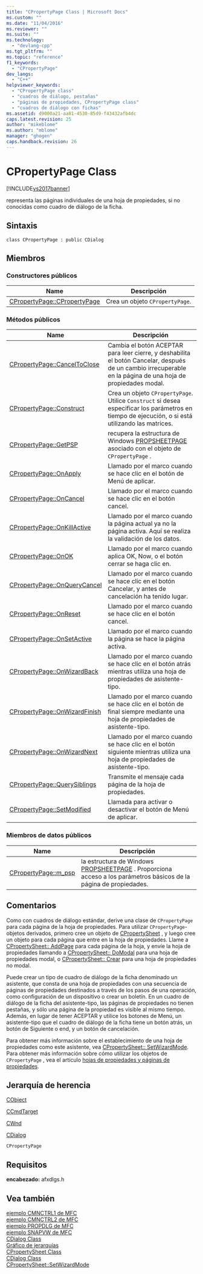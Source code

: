 ```yaml
---
title: "CPropertyPage Class | Microsoft Docs"
ms.custom: ""
ms.date: "11/04/2016"
ms.reviewer: ""
ms.suite: ""
ms.technology: 
  - "devlang-cpp"
ms.tgt_pltfrm: ""
ms.topic: "reference"
f1_keywords: 
  - "CPropertyPage"
dev_langs: 
  - "C++"
helpviewer_keywords: 
  - "CPropertyPage class"
  - "cuadros de diálogo, pestañas"
  - "páginas de propiedades, CPropertyPage class"
  - "cuadros de diálogo con fichas"
ms.assetid: d9000a21-aa81-4530-85d9-f43432afb4dc
caps.latest.revision: 25
author: "mikeblome"
ms.author: "mblome"
manager: "ghogen"
caps.handback.revision: 26
---
```

# CPropertyPage Class
[!INCLUDE[vs2017banner](../../assembler/inline/includes/vs2017banner.md)]

representa las páginas individuales de una hoja de propiedades, si no conocidas como cuadro de diálogo de la ficha.  
  
## Sintaxis  
  
```  
class CPropertyPage : public CDialog  
```  
  
## Miembros  
  
### Constructores públicos  
  
|Name|Descripción|  
|----------|-----------------|  
|[CPropertyPage::CPropertyPage](../Topic/CPropertyPage::CPropertyPage.md)|Crea un objeto `CPropertyPage`.|  
  
### Métodos públicos  
  
|Name|Descripción|  
|----------|-----------------|  
|[CPropertyPage::CancelToClose](../Topic/CPropertyPage::CancelToClose.md)|Cambia el botón ACEPTAR para leer cierre, y deshabilita el botón Cancelar, después de un cambio irrecuperable en la página de una hoja de propiedades modal.|  
|[CPropertyPage::Construct](../Topic/CPropertyPage::Construct.md)|Crea un objeto `CPropertyPage`.  Utilice `Construct` si desea especificar los parámetros en tiempo de ejecución, o si está utilizando las matrices.|  
|[CPropertyPage::GetPSP](../Topic/CPropertyPage::GetPSP.md)|recupera la estructura de Windows [PROPSHEETPAGE](http://msdn.microsoft.com/library/windows/desktop/bb774548) asociado con el objeto de `CPropertyPage` .|  
|[CPropertyPage::OnApply](../Topic/CPropertyPage::OnApply.md)|Llamado por el marco cuando se hace clic en el botón de Menú de aplicar.|  
|[CPropertyPage::OnCancel](../Topic/CPropertyPage::OnCancel.md)|Llamado por el marco cuando se hace clic en el botón cancel.|  
|[CPropertyPage::OnKillActive](../Topic/CPropertyPage::OnKillActive.md)|Llamado por el marco cuando la página actual ya no la página activa.  Aquí se realiza la validación de los datos.|  
|[CPropertyPage::OnOK](../Topic/CPropertyPage::OnOK.md)|Llamado por el marco cuando aplica OK, Now, o el botón cerrar se haga clic en.|  
|[CPropertyPage::OnQueryCancel](../Topic/CPropertyPage::OnQueryCancel.md)|Llamado por el marco cuando se hace clic en el botón Cancelar, y antes de cancelación ha tenido lugar.|  
|[CPropertyPage::OnReset](../Topic/CPropertyPage::OnReset.md)|Llamado por el marco cuando se hace clic en el botón cancel.|  
|[CPropertyPage::OnSetActive](../Topic/CPropertyPage::OnSetActive.md)|Llamado por el marco cuando la página se hace la página activa.|  
|[CPropertyPage::OnWizardBack](../Topic/CPropertyPage::OnWizardBack.md)|Llamado por el marco cuando se hace clic en el botón atrás mientras utiliza una hoja de propiedades de asistente\-tipo.|  
|[CPropertyPage::OnWizardFinish](../Topic/CPropertyPage::OnWizardFinish.md)|Llamado por el marco cuando se hace clic en el botón de final siempre mediante una hoja de propiedades de asistente\-tipo.|  
|[CPropertyPage::OnWizardNext](../Topic/CPropertyPage::OnWizardNext.md)|Llamado por el marco cuando se hace clic en el botón siguiente mientras utiliza una hoja de propiedades de asistente\-tipo.|  
|[CPropertyPage::QuerySiblings](../Topic/CPropertyPage::QuerySiblings.md)|Transmite el mensaje cada página de la hoja de propiedades.|  
|[CPropertyPage::SetModified](../Topic/CPropertyPage::SetModified.md)|Llamada para activar o desactivar el botón de Menú de aplicar.|  
  
### Miembros de datos públicos  
  
|Name|Descripción|  
|----------|-----------------|  
|[CPropertyPage::m\_psp](../Topic/CPropertyPage::m_psp.md)|la estructura de Windows [PROPSHEETPAGE](http://msdn.microsoft.com/library/windows/desktop/bb774548) .  Proporciona acceso a los parámetros básicos de la página de propiedades.|  
  
## Comentarios  
 Como con cuadros de diálogo estándar, derive una clase de `CPropertyPage` para cada página de la hoja de propiedades.  Para utilizar `CPropertyPage`\- objetos derivados, primero cree un objeto de [CPropertySheet](../../mfc/reference/cpropertysheet-class.md) , y luego cree un objeto para cada página que entre en la hoja de propiedades.  Llame a [CPropertySheet:: AddPage](../Topic/CPropertySheet::AddPage.md) para cada página de la hoja, y envíe la hoja de propiedades llamando a [CPropertySheet:: DoModal](../Topic/CPropertySheet::DoModal.md) para una hoja de propiedades modal, o [CPropertySheet:: Crear](../Topic/CPropertySheet::Create.md) para una hoja de propiedades no modal.  
  
 Puede crear un tipo de cuadro de diálogo de la ficha denominado un asistente, que consta de una hoja de propiedades con una secuencia de páginas de propiedades destinados a través de los pasos de una operación, como configuración de un dispositivo o crear un boletín.  En un cuadro de diálogo de la ficha del asistente\-tipo, las páginas de propiedades no tienen pestañas, y sólo una página de la propiedad es visible al mismo tiempo.  Además, en lugar de tener ACEPTAR y utilice los botones de Menú, un asistente\-tipo que el cuadro de diálogo de la ficha tiene un botón atrás, un botón de Siguiente o end, y un botón de cancelación.  
  
 Para obtener más información sobre el establecimiento de una hoja de propiedades como este asistente, vea [CPropertySheet:: SetWizardMode](../Topic/CPropertySheet::SetWizardMode.md).  Para obtener más información sobre cómo utilizar los objetos de `CPropertyPage` , vea el artículo [hojas de propiedades y páginas de propiedades](../../mfc/property-sheets-and-property-pages-in-mfc.md).  
  
## Jerarquía de herencia  
 [CObject](../../mfc/reference/cobject-class.md)  
  
 [CCmdTarget](../../mfc/reference/ccmdtarget-class.md)  
  
 [CWnd](../../mfc/reference/cwnd-class.md)  
  
 [CDialog](../../mfc/reference/cdialog-class.md)  
  
 `CPropertyPage`  
  
## Requisitos  
 **encabezado:** afxdlgs.h  
  
## Vea también  
 [ejemplo CMNCTRL1 de MFC](../../top/visual-cpp-samples.md)   
 [ejemplo CMNCTRL2 de MFC](../../top/visual-cpp-samples.md)   
 [ejemplo PROPDLG de MFC](../../top/visual-cpp-samples.md)   
 [ejemplo SNAPVW de MFC](../../top/visual-cpp-samples.md)   
 [CDialog Class](../../mfc/reference/cdialog-class.md)   
 [Gráfico de jerarquías](../../mfc/hierarchy-chart.md)   
 [CPropertySheet Class](../../mfc/reference/cpropertysheet-class.md)   
 [CDialog Class](../../mfc/reference/cdialog-class.md)   
 [CPropertySheet::SetWizardMode](../Topic/CPropertySheet::SetWizardMode.md)